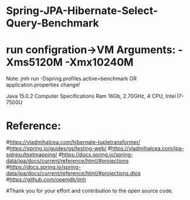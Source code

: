 # Spring-JPA-Hibernate-Select-Query-Benchmark

# run configration->VM Arguments: -Xms5120M -Xmx10240M

Note: jmh run -Dspring.profiles.active=benchmark OR application.properties change!

Java 15.0.2
Computer Specifications Ram 16Gb, 2.70GHz, 4 CPU, Intel İ7-7500U

# Reference:
 
#https://vladmihalcea.com/hibernate-tupletransformer/
#https://spring.io/guides/gs/testing-web/
#https://vladmihalcea.com/jpa-sqlresultsetmapping/
#https://docs.spring.io/spring-data/jpa/docs/current/reference/html/#projections
#https://docs.spring.io/spring-data/jpa/docs/current/reference/html/#projections.dtos
#https://github.com/openjdk/jmh

#Thank you for your effort and contribution to the open source code.
